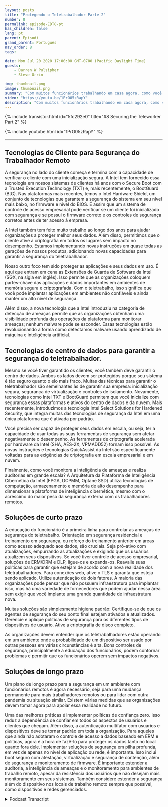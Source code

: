 ```yaml
---
layout: posts
title: "Protegendo o Teletrabalhador Parte 2"
number: 8
permalink: episode-EDT8-pt
has_children: false
lang: pt
parent: Episodi
grand_parent: Português
nav_order: 8
tags:

date: Mon Jul 20 2020 17:00:00 GMT-0700 (Pacific Daylight Time)
guests:
    - Darren W Pulsipher
    - Steve Orrin

img: thumbnail.png
image: thumbnail.png
summary: "Com muitos funcionários trabalhando em casa agora, como você se certifica de que eles estão trabalhando com segurança e ainda lhes dá a flexibilidade necessária para concluir seus trabalhos? Neste episódio, Darren e convidado especial Steve Orrin, CTO da Intel Federal, discutem como aproveitar a tecnologia Intel para ajudar efetivamente a garantir a segurança do teletrabalhador."
video: "https://youtu.be/1PrO05zRapY"
description: "Com muitos funcionários trabalhando em casa agora, como você se certifica de que eles estão trabalhando com segurança e ainda lhes dá a flexibilidade necessária para concluir seus trabalhos? Neste episódio, Darren e convidado especial Steve Orrin, CTO da Intel Federal, discutem como aproveitar a tecnologia Intel para ajudar efetivamente a garantir a segurança do teletrabalhador."
---
```


<div>
{% include transistor.html id="5fc292e0" title="#8 Securing the Teleworker Part 2" %}

{% include youtube.html id="1PrO05zRapY" %}
</div>

---

## Tecnologias de Cliente para Segurança do Trabalhador Remoto

A segurança no lado do cliente começa e termina com a capacidade de verificar o cliente com uma inicialização segura. A Intel tem fornecido essa tecnologia em nossos sistemas de clientes há anos com o Secure Boot com a Trusted Execution Technology (TXT) e, mais recentemente, o BootGuard (BtG). Nas plataformas mais recentes, temos o Intel Hardware Shield, um conjunto de tecnologias que garantem a segurança do sistema em seu nível mais baixo, no firmware e nível do BIOS. É assim que um sistema de controle de acesso empresarial pode verificar se um cliente foi inicializado com segurança e se possui o firmware correto e os controles de segurança corretos antes de ter acesso à empresa.

A Intel também tem feito muito trabalho ao longo dos anos para ajudar organizações a proteger melhor seus dados. Além disso, permitimos que o cliente ative a criptografia em todos os lugares sem impacto no desempenho. Estamos implementando novas instruções em quase todas as gerações de nossos produtos, adicionando novas capacidades para garantir a segurança do teletrabalhador.

Nosso outro foco tem sido proteger as aplicações e seus dados em uso. É aqui que entram em cena as Extensões de Guarda de Software da Intel (SGX, na sigla em inglês). Isso permite que as organizações coloquem partes-chave das aplicações e dados importantes em ambientes de memória segura e criptografada. Com o teletrabalho, isso significa que você pode implantar aplicações em ambientes não confiáveis e ainda manter um alto nível de segurança.

Além disso, a nova tecnologia que a Intel introduziu na categoria de detecção de ameaças permite que as organizações obtenham uma visibilidade profunda das operações da plataforma para monitorar ameaças; nenhum malware pode se esconder. Essas tecnologias estão revolucionando a forma como detectamos malware usando aprendizado de máquina e inteligência artificial.

## Tecnologias de centro de dados para garantir a segurança do teletrabalhador.

Mesmo se você tiver garantido os clientes, você também deve garantir o centro de dados. Ambos os lados devem ser protegidos porque seu sistema é tão seguro quanto o elo mais fraco. Muitas das técnicas para garantir o teletrabalhador são semelhantes às de garantir sua empresa: inicialização segura, segurança de virtualização e controles de isolamento. Novamente, tecnologias como Intel TXT e BootGuard permitem que você inicialize com segurança essas plataformas e ativos do centro de dados e da nuvem. Mais recentemente, introduzimos a tecnologia Intel Select Solutions for Hardened Security, que integra muitas das tecnologias de segurança da Intel em uma única plataforma que é ativada por padrão.

Você precisa ser capaz de proteger seus dados em escala, ou seja, ter a capacidade de usar todas as suas ferramentas de segurança sem afetar negativamente o desempenho. As ferramentas de criptografia acelerada por hardware da Intel (SHA, AES-2X, VPMADD52) tornam isso possível. As novas instruções e tecnologias QuickAssist da Intel são especificamente voltadas para as exigências de criptografia em escala empresarial e em nuvem.

Finalmente, como você monitora a inteligência de ameaças e realiza auditorias em grande escala? A Arquitetura da Plataforma de Inteligência Cibernética da Intel (FPGA, DCPMM, Optane SSD) utiliza tecnologias de computação, armazenamento e memória de alto desempenho para dimensionar a plataforma de inteligência cibernética, mesmo com o acréscimo do maior peso da segurança externa com os trabalhadores remotos.

## Soluções de curto prazo

A educação do funcionário é a primeira linha para controlar as ameaças de segurança do teletrabalho. Orientação em segurança residencial e treinamento em segurança, ou reforço do treinamento anterior em áreas como acesso adequado aos dados, são cruciais. Seja pró-ativo com atualizações, empurrando as atualizações e exigindo que os usuários atualizem seus dispositivos. Se você tiver controle de acesso empresarial, soluções de ERM/DRM e DLP, ligue-os e expanda-os. Reavalie suas políticas para garantir que estejam de acordo com a nova realidade dos teletrabalhadores. Para conexões web, ative o TLS e garanta que esteja sendo aplicado. Utilize autenticação de dois fatores. A maioria das organizações pode pensar que não possuem infraestrutura para implantar isso, mas há uma variedade de fornecedores que podem ajudar nessa área sem exigir que você implante uma grande quantidade de infraestrutura nova.

Muitas soluções são simplesmente higiene padrão: Certifique-se de que os agentes de segurança do seu ponto final estejam ativados e atualizados. Gerencie e aplique políticas de segurança para os diferentes tipos de dispositivos de usuário. Ative a criptografia de disco completo.

As organizações devem entender que os teletrabalhadores estão operando em um ambiente onde a probabilidade de um dispositivo ser usado por outras pessoas em várias circunstâncias é alta. Bons controles de segurança, principalmente a educação dos funcionários, podem contornar problemas e permitir que os funcionários operem sem impactos negativos.

## Soluções de longo prazo

Um plano de longo prazo para a segurança em um ambiente com funcionários remotos é agora necessário, seja para uma mudança permanente para mais trabalhadores remotos ou para lidar com outra pandemia ou situação similar. Existem várias medidas que as organizações devem tomar agora para apoiar essa realidade no futuro.

Uma das melhores práticas é implementar políticas de confiança zero. Isso reduz a dependência de confiar em todos os aspectos de usuários e clientes que chegam. Além disso, a autenticação multifator com usuários e dispositivos deve se tornar padrão em toda a organização. Para aqueles que ainda não adotaram o controle de acesso a dados baseado em ERM e políticas, agora é a hora de fazê-lo para proteger os dados tanto no local quanto fora dele. Implementar soluções de segurança em pilha profunda, em vez de apenas no nível de aplicação ou rede, é importante. Isso inclui boot seguro com atestação, virtualização e segurança de contenção, além de segurança e monitoramento de firmware. É importante estender a auditoria, a inteligência de ameaças e o monitoramento para ambientes de trabalho remoto, apesar da resistência dos usuários que não desejam mais monitoramento em seus sistemas. Também considere estender a segurança além do dispositivo nos locais de trabalho remoto sempre que possível, como dispositivos e redes gerenciados.



<details>
<summary> Podcast Transcript </summary>

<p></p>

</details>
